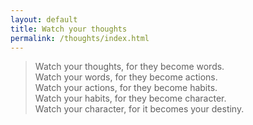 ```yaml
---
layout: default
title: Watch your thoughts
permalink: /thoughts/index.html
---
```



> Watch your thoughts, for they become words.<br/>
> Watch your words, for they become actions.<br/>
> Watch your actions, for they become habits.<br/>
> Watch your habits, for they become character.<br/>
> Watch your character, for it becomes your destiny.